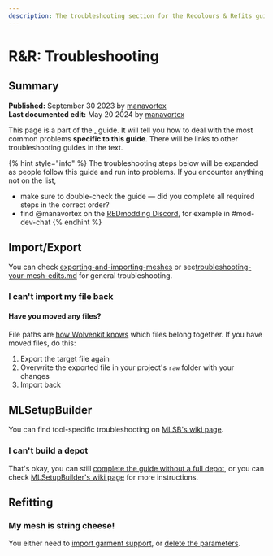 ```yaml
---
description: The troubleshooting section for the Recolours & Refits guide
---
```


# R\&R: Troubleshooting

## Summary <a href="#summary" id="summary"></a>

**Published:** September 30 2023 by [manavortex](https://app.gitbook.com/u/NfZBoxGegfUqB33J9HXuCs6PVaC3 "mention")\
**Last documented edit:** May 20 2024 by [manavortex](https://app.gitbook.com/u/NfZBoxGegfUqB33J9HXuCs6PVaC3 "mention")

This page is a part of the [.](./ "mention") guide. It will tell you how to deal with the most common problems **specific to this guide**. There will be links to other troubleshooting guides in the text.

{% hint style="info" %}
The troubleshooting steps below will be expanded as people follow this guide and run into problems. If you encounter anything not on the list,&#x20;

* make sure to double-check the guide — did you complete all required steps in the correct order?
* find @manavortex on the [REDmodding Discord](https://discord.gg/redmodding), for example in #mod-dev-chat
{% endhint %}

## Import/Export

You can check [exporting-and-importing-meshes](../../../for-mod-creators-theory/3d-modelling/exporting-and-importing-meshes/ "mention") or see[troubleshooting-your-mesh-edits.md](../../../for-mod-creators-theory/3d-modelling/troubleshooting-your-mesh-edits.md "mention") for general troubleshooting.

### I can't import my file back

#### Have you moved any files?&#x20;

File paths are [how Wolvenkit knows](https://app.gitbook.com/s/-MP\_ozZVx2gRZUPXkd4r/wolvenkit-app/usage/import-export#file-structure) which files belong together. If you have moved files, do this:

1. Export the target file again&#x20;
2. Overwrite the exported file in your project's `raw` folder with your changes
3. Import back&#x20;

## MLSetupBuilder

You can find tool-specific troubleshooting on [MLSB's wiki page](../../../for-mod-creators-theory/modding-tools/mlsetup-builder/#troubleshooting).

### I can't build a depot

That's okay, you can still [complete the guide without a full depot](./#netrunner-suit-preview), or you can check [MLSetupBuilder's wiki page](../../../for-mod-creators-theory/modding-tools/mlsetup-builder/#extract-a-partial-depot) for more instructions.

## Refitting

### My mesh is string cheese!

You either need to [import garment support](r-and-r-refitting-step-by-step.md#step-7-importing-into-wolvenkit), or [delete the parameters](../../../for-mod-creators-theory/3d-modelling/troubleshooting-your-mesh-edits.md#my-mesh-is-string-cheese-exploding-vertices-a-puddle-on-the-floor).

